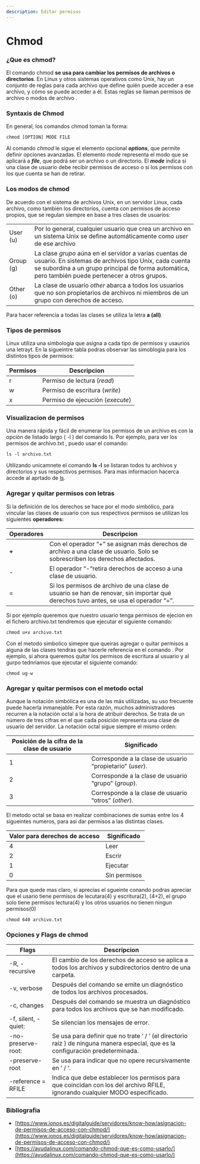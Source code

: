 ```yaml
---
description: Editar permisos
---
```


# Chmod

### ¿Que es chmod?

El comando chmod **se usa para cambiar los permisos de archivos o directorios**. En Linux y otros sistemas operativos como Unix, hay un conjunto de reglas para cada archivo que define quién puede acceder a ese archivo, y cómo se puede acceder a él. Estas reglas se llaman permisos de archivo o modos de archivo .

### Syntaxis de Chmod

En general, los comandos chmod toman la forma:

```
chmod [OPTION] MODE FILE
```

Al comando _chmod_ le sigue el elemento opcional _**options**_, que permite definir opciones avanzadas. El elemento _mode_ representa el modo que se aplicará a _**file**_, que podrá ser un archivo o un directorio. El _**mode**_ indica si una clase de usuario debe recibir permisos de acceso o si los permisos con los que cuenta se han de retirar.

### Los modos de chmod

De acuerdo con el sistema de archivos Unix, en un servidor Linux, cada archivo, como también los directorios, cuenta con permisos de acceso propios, que se regulan siempre en base a tres clases de usuarios:

|           |                                                                                                                                                                                                                       |
| --------- | --------------------------------------------------------------------------------------------------------------------------------------------------------------------------------------------------------------------- |
| User (u)  | Por lo general, cualquier usuario que crea un archivo en un sistema Unix se define automáticamente como _user_ de ese archivo                                                                                         |
| Group (g) | La clase _grupo_ aúna en el servidor a varias cuentas de usuario. En sistemas de archivos tipo Unix, cada cuenta se subordina a un grupo principal de forma automática, pero también puede pertenecer a otros grupos. |
| Other (o) | La clase de usuario _other_ abarca a todos los usuarios que no son propietarios de archivos ni miembros de un grupo con derechos de acceso.                                                                           |

Para hacer referencia a todas las clases se utiliza la letra **a (all)**.

### Tipos de permisos

Linux utiliza una simbologia que asigna a cada tipo de permisos y usaurios una letrayt. En la sigueintre tabla podras observar las simoblogia para los distintos tipos de permisos:

| Permisos | Descripcion                      |
| -------- | -------------------------------- |
| r        | Permiso de lectura (_read_)      |
| w        | Permiso de escritura (_write_)   |
| x        | Permiso de ejecución (_execute_) |

### Visualizacion de permisos

Una manera rápida y fácil de enumerar los permisos de un archivo es con la opción de listado largo ( -l ) del comando ls. Por ejemplo, para ver los permisos de archivo.txt , puedo usar el comando:

```
ls -l archivo.txt
```

Utilizando unicamnete el comando **ls -l** se listaran todos tu archivos y directorios y sus respectivos permisos. Para mas informacion hacerca accede al aprtado de [ls](ls.md#como-listar-archivos-y-directorios-con-informacion-detallada).

### Agregar y quitar permisos con letras

Si la definición de los derechos se hace por el modo simbólico, para vincular las clases de usuario con sus respectivos permisos se utilizan los siguientes **operadores:**

| Operadores | Descripcion                                                                                                                         |
| ---------- | ----------------------------------------------------------------------------------------------------------------------------------- |
| **+**      | Con el operador “+” se asignan más derechos de archivo a una clase de usuario. Solo se sobrescriben los derechos afectados.         |
| -          | El operador “-“retira derechos de acceso a una clase de usuario.                                                                    |
| =          | Si los permisos de archivo de una clase de usuario se han de renovar, sin importar qué derechos tuvo antes, se usa el operador “=”. |

Si por ejemplo queremos que nuestro usuario tenga permisos de ejecion en el fichero archivo.txt tendremos que ejecutar el siguiente comando:

```
chmod u+x archivo.txt
```

Con el metodo simbolico simepre que queiras agregar o quitar permisos a alguna de las clases tendras que hacerle referencia en el comando . Por ejemplo, si ahora queremos quitar los permisos de escritura al usuario y al gurpo tednriamos que ejecutar el siguiente comando:

```
chmod ug-w
```

### Agregar y quitar permisos con el metodo octal

Aunque la notación simbólica es una de las más utilizadas, su uso frecuente puede hacerla inmanejable. Por esta razón, muchos administradores recurren a la notación octal a la hora de atribuir derechos. Se trata de un número de tres cifras en el que cada posición representa una clase de usuario del servidor. La notación octal sigue siempre el mismo orden:

| Posición de la cifra de la clase de usuario | Significado                                               |
| ------------------------------------------- | --------------------------------------------------------- |
| 1                                           | Corresponde a la clase de usuario “propietario” (_user_). |
| 2                                           | Corresponde a la clase de usuario “grupo” (_group_).      |
| 3                                           | Corresponde a la clase de usuario “otros” (_other_).      |

El metodo octal se basa en realizar combinaciones de sumas entre los 4 sigueintes numeros, para asi dar permisos a las distintas clases.&#x20;

| Valor para derechos de acceso | Significado  |
| ----------------------------- | ------------ |
| 4                             | Leer         |
| 2                             | Escrir       |
| 1                             | Ejecutar     |
| 0                             | Sin permisos |

Para que quede mas claro, si aprecias el sgueinte conando podras apreciar que el usario tiene permisos de lecutara(4) y escritura(2), (4+2), el grupo solo tiene permisos lectura(4) y los otros usuarios no tienen ningun permisos(0)

```
chmod 640 archivo.txt
```

### Opciones y Flags de chmod

| Flags               | Descripcion                                                                                                                      |
| ------------------- | -------------------------------------------------------------------------------------------------------------------------------- |
| -R, -recursive      | El cambio de los derechos de acceso se aplica a todos los archivos y subdirectorios dentro de una carpeta.                       |
| -v, verbose         | Después del comando se emite un diagnóstico de todos los archivos procesados.                                                    |
| -c, changes         | Después del comando se muestra un diagnóstico para todos los archivos que se han modificado.                                     |
| -f, silent, -quiet: | Se silencian los mensajes de error.                                                                                              |
| -no-preserve-root:  | Se usa para definir que no trate ‘ / ‘ (el directorio raíz ) de ninguna manera especial, que es la configuración predeterminada. |
| -preserve-root      | Se usa para indicar que no opere recursivamente en ‘ / ‘.                                                                        |
| -reference = RFILE  | Indica que debe establecer los permisos para que coincidan con los del archivo RFILE, ignorando cualquier MODO especificado.     |

### Bibliografia

* [https://www.ionos.es/digitalguide/servidores/know-how/asignacion-de-permisos-de-acceso-con-chmod/](https://www.ionos.es/digitalguide/servidores/know-how/asignacion-de-permisos-de-acceso-con-chmod/)
* [https://ayudalinux.com/comando-chmod-que-es-como-usarlo/](https://ayudalinux.com/comando-chmod-que-es-como-usarlo/)
